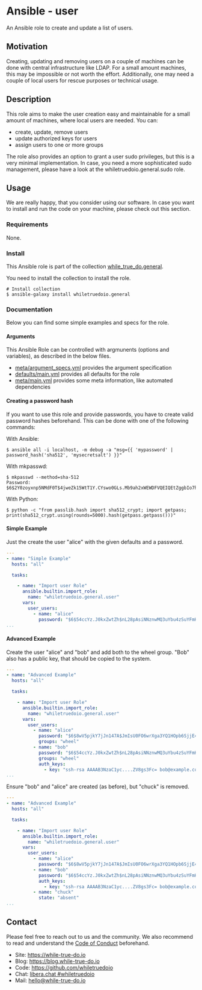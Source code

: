 <!--
reference: https://www.makeareadme.com/
reference: https://commonmark.org/
-->

# Ansible - user

An Ansible role to create and update a list of users.

## Motivation

Creating, updating and removing users on a couple of machines can be done with
central infrastructure like LDAP. For a small amount machines, this may be
impossible or not worth the effort. Additionally, one may need a couple of
local users for rescue purposes or technical usage.

## Description

This role aims to make the user creation easy and maintainable for a small
amount of machines, where local users are needed. You can:

- create, update, remove users
- update authorized keys for users
- assign users to one or more groups

The role also provides an option to grant a user sudo privileges, but this is
a very minimal implementation. In case, you need a more sophisticated sudo
management, please have a look at the whiletruedoio.general.sudo role.

## Usage

We are really happy, that you consider using our software. In case you want to
install and run the code on your machine, please check out this section.

### Requirements

None.

### Install

This Ansible role is part of the collection
[while_true_do.general](https://code.while-true-do.io/ansible/while_true_do.general).

You need to install the collection to install the role.

```shell
# Install collection
$ ansible-galaxy install whiletruedoio.general
```

### Documentation

Below you can find some simple examples and specs for the role.

#### Arguments

This Ansible Role can be controlled with argmunents (options and variables), as
described in the below files.

- [meta/argument_specs.yml](meta/argument_specs.yml) provides the argument
  specification
- [defaults/main.yml](defaults/main.yml) provides all defaults for the role
- [meta/main.yml](meta/main.yml) provides some meta information, like automated
  dependencies

#### Creating a password hash

If you want to use this role and provide passwords, you have to create valid
password hashes beforehand. This can be done with one of the following commands:

With Ansible:

```shell
$ ansible all -i localhost, -m debug -a "msg={{ 'mypassword' | password_hash('sha512', 'mysecretsalt') }}"
```

With mkpasswd:

```shell
$ mkpasswd --method=sha-512
Password:
$6$2Y0zoyxnp5NMdF0T$4jweZk15WtT1Y.CYswo0GLs.Mb9ah2xWEWDFVQEIQEtZggbIo7hY0PX5rbdJ7CNseuc69D203W6WbbPRMtEln0
```

With Python:

```shell
$ python -c "from passlib.hash import sha512_crypt; import getpass; print(sha512_crypt.using(rounds=5000).hash(getpass.getpass()))"
```

#### Simple Example

Just the create the user "alice" with the given defaults and a password.

```yaml
---
- name: "Simple Example"
  hosts: "all"

  tasks:

    - name: "Import user Role"
      ansible.builtin.import_role:
        name: "whiletruedoio.general.user"
      vars:
        user_users:
          - name: "alice"
            password: "$6$54ccYz.J0kxZwtZh$nL28pAsiNNznwMQ3uYbu4zSuYFmHDcuLRjGPTH/POKTbTpiL8hiYXqgz0ebeMPryoLLYd1yl7cUvGuuBUxpZO."
...
```

#### Advanced Example

Create the user "alice" and "bob" and add both to the wheel group. "Bob" also
has a public key, that should be copied to the system.

```yaml
---
- name: "Advanced Example"
  hosts: "all"

  tasks:

    - name: "Import user Role"
      ansible.builtin.import_role:
        name: "whiletruedoio.general.user"
      vars:
        user_users:
          - name: "alice"
            password: "$6$8wV5pjkY7jJn147A$JmIsU0FO6wrXga3YQ1HOpb6SjjE4S.Ik7Tp7HI5fjtFDSeuB..i2yBHz6Pl7brkCkx5TTaCMXjvi7qu1IHNID/"
            groups: "wheel"
          - name: "bob"
            password: "$6$54ccYz.J0kxZwtZh$nL28pAsiNNznwMQ3uYbu4zSuYFmHDcuLRjGPTH/POKTbTpiL8hiYXqgz0ebeMPryoLLYd1yl7cUvGuuBUxpZO."
            groups: "wheel"
            auth_keys:
              - key: "ssh-rsa AAAAB3NzaC1yc....ZV8gs3Fc= bob@example.com"
...
```

Ensure "bob" and "alice" are created (as before), but "chuck" is removed.

```yaml
---
- name: "Advanced Example"
  hosts: "all"

  tasks:

    - name: "Import user Role"
      ansible.builtin.import_role:
        name: "whiletruedoio.general.user"
      vars:
        user_users:
          - name: "alice"
            password: "$6$8wV5pjkY7jJn147A$JmIsU0FO6wrXga3YQ1HOpb6SjjE4S.Ik7Tp7HI5fjtFDSeuB..i2yBHz6Pl7brkCkx5TTaCMXjvi7qu1IHNID/"
          - name: "bob"
            password: "$6$54ccYz.J0kxZwtZh$nL28pAsiNNznwMQ3uYbu4zSuYFmHDcuLRjGPTH/POKTbTpiL8hiYXqgz0ebeMPryoLLYd1yl7cUvGuuBUxpZO."
            auth_keys:
              - key: "ssh-rsa AAAAB3NzaC1yc....ZV8gs3Fc= bob@example.com"
          - name: "chuck"
            state: "absent"
...
```

## Contact

Please feel free to reach out to us and the community. We also recommend to read
and understand the
[Code of Conduct](https://github.com/whiletruedoio/.github/blob/main/docs/CODE_OF_CONDUCT.md)
beforehand.

- Site: <https://while-true-do.io>
- Blog: <https://blog.while-true-do.io>
- Code: <https://github.com/whiletruedoio>
- Chat: [libera.chat #whiletruedoio](https://web.libera.chat/gamja/#whiletruedo)
- Mail: [hello@while-true-do.io](mailto:hello@while-true-do.io)

